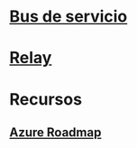 # [Bus de servicio](/azure/service-bus-messaging)
# [Relay](/azure/service-bus-relay)
# Recursos
## [Azure Roadmap](https://azure.microsoft.com/roadmap/)
